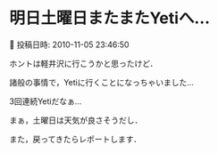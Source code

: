 # 明日土曜日またまたYetiへ…

📅 投稿日時: 2010-11-05 23:46:50

ホントは軽井沢に行こうかと思ったけど．





諸般の事情で，Yetiに行くことになっちゃいました…


3回連続Yetiだなぁ…





まぁ，土曜日は天気が良さそうだし．


また，戻ってきたらレポートします．
